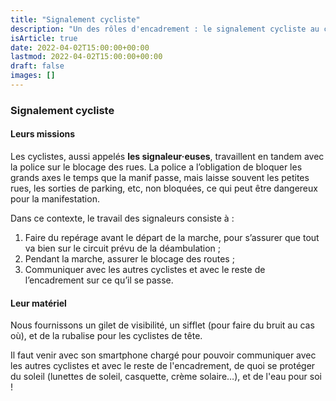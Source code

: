 ```yaml
---
title: "Signalement cycliste"
description: "Un des rôles d'encadrement : le signalement cycliste au cours de la Marche des Fiertés."
isArticle: true
date: 2022-04-02T15:00:00+00:00
lastmod: 2022-04-02T15:00:00+00:00
draft: false
images: []
---
```


### Signalement cycliste

#### Leurs missions

Les cyclistes, aussi appelés **les signaleur·euses**, travaillent en tandem avec la police sur le blocage des rues. La police a l’obligation de bloquer les grands axes le temps que la manif passe, mais laisse souvent les petites rues, les sorties de parking, etc, non bloquées, ce qui peut être dangereux pour la manifestation.

Dans ce contexte, le travail des signaleurs consiste à :

1. Faire du repérage avant le départ de la marche, pour s’assurer que tout va bien sur le circuit prévu de la déambulation ;
2. Pendant la marche, assurer le blocage des routes ;
3. Communiquer avec les autres cyclistes et avec le reste de l’encadrement sur ce qu’il se passe.

#### Leur matériel

Nous fournissons un gilet de visibilité, un sifflet (pour faire du bruit au cas où), et de la rubalise pour les cyclistes de tête.

Il faut venir avec son smartphone chargé pour pouvoir communiquer avec les autres cyclistes et avec le reste de l'encadrement, de quoi se protéger du soleil (lunettes de soleil, casquette, crème solaire…), et de l'eau pour soi !
